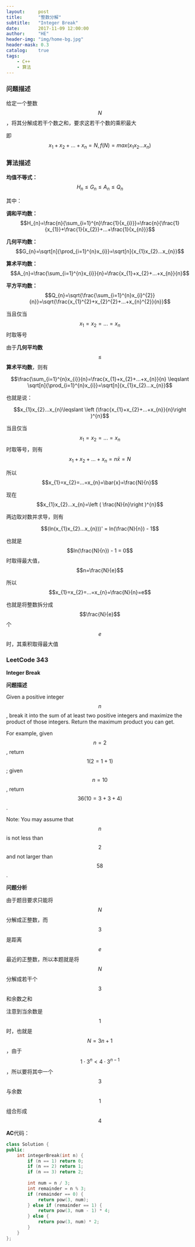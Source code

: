 ```yaml
---
layout:     post
title:      "整数分解"
subtitle:   "Integer Break"
date:       2017-11-09 12:00:00
author:     "HE"
header-img: "img/home-bg.jpg"
header-mask: 0.3
catalog:    true
tags:
    - C++
    - 算法
---
```


### 问题描述

给定一个整数$$N$$，将其分解成若干个数之和，要求这若干个数的乘积最大

即$$x_{1}+x_{2}+...+x_{n}=N,f(N)=max(x_{1}x_{2}...x_{n})$$

### 算法描述

**均值不等式：**$$H_{n} \leqslant G_{n} \leqslant A_{n} \leqslant Q_{n}$$

其中：

**调和平均数：**$$H_{n}=\frac{n}{\sum_{i=1}^{n}\frac{1}{x_{i}}}=\frac{n}{\frac{1}{x_{1}}+\frac{1}{x_{2}}+...+\frac{1}{x_{n}}}$$

**几何平均数：**$$G_{n}=\sqrt[n]{\prod_{i=1}^{n}x_{i}}=\sqrt[n]{x_{1}x_{2}...x_{n}}$$

**算术平均数：**$$A_{n}=\frac{\sum_{i=1}^{n}x_{i}}{n}=\frac{x_{1}+x_{2}+...+x_{n}}{n}$$

**平方平均数：**$$Q_{n}=\sqrt{\frac{\sum_{i=1}^{n}x_{i}^{2}}{n}}=\sqrt{\frac{x_{1}^{2}+x_{2}^{2}+...+x_{n}^{2}}{n}}$$

当且仅当$$x_{1}=x_{2}=...=x_{n}$$时取等号

由于**几何平均数**$$\leqslant$$**算术平均数**，则有

$$\frac{\sum_{i=1}^{n}x_{i}}{n}=\frac{x_{1}+x_{2}+...+x_{n}}{n} \leqslant \sqrt[n]{\prod_{i=1}^{n}x_{i}}=\sqrt[n]{x_{1}x_{2}...x_{n}}$$

也就是说：

$$x_{1}x_{2}...x_{n}\leqslant \left (\frac{x_{1}+x_{2}+...+x_{n}}{n}\right )^{n}$$

当且仅当$$x_{1}=x_{2}=...=x_{n}$$时取等号，则有$$x_{1}+x_{2}+...+x_{n}=n\bar{x}=N$$

所以$$x_{1}=x_{2}=...=x_{n}=\bar{x}=\frac{N}{n}$$

现在$$x_{1}x_{2}...x_{n}=\left ( \frac{N}{n}\right )^{n}$$

两边取对数并求导，则有

$$(ln(x_{1}x_{2}...x_{n}))' = ln(\frac{N}{n}) - 1$$

也就是$$ln(\frac{N}{n}) - 1 = 0$$时取得最大值，$$n=\frac{N}{e}$$

所以$$x_{1}=x_{2}=...=x_{n}=\frac{N}{n}=e$$

也就是将整数拆分成$$\frac{N}{e}$$个$$e$$时，其乘积取得最大值

### LeetCode 343

**Integer Break**

**问题描述**

Given a positive integer $$n$$, break it into the sum of at least two positive integers and maximize the product of those integers. Return the maximum product you can get.

For example, given $$n = 2$$, return $$1 (2 = 1 + 1)$$; given $$n = 10$$, return $$36 (10 = 3 + 3 + 4)$$.

Note: You may assume that $$n$$ is not less than $$2$$ and not larger than $$58$$.

**问题分析**

由于题目要求只能将$$N$$分解成正整数，而$$3$$是距离$$e$$最近的正整数，所以本题就是将$$N$$分解成若干个$$3$$和余数之和

注意到当余数是$$1$$时，也就是$$N = 3n + 1$$，由于$$1 \cdot 3^{n} < 4\cdot 3^{n-1}$$，所以要将其中一个$$3$$与余数$$1$$组合形成$$4$$

**AC**代码：

```c++
class Solution {
public:
    int integerBreak(int n) {
        if (n == 1) return 0;
        if (n == 2) return 1;
        if (n == 3) return 2;
        
        int num = n / 3;
        int remainder = n % 3;
        if (remainder == 0) {
            return pow(3, num);
        } else if (remainder == 1) {
            return pow(3, num - 1) * 4;
        } else {
            return pow(3, num) * 2;
        }
    }
};
```